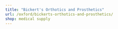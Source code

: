 ```yaml
---
title: "Bickert's Orthotics and Prosthetics"
url: /oxford/bickerts-orthotics-and-prosthetics/
shop: medical supply
---
```

